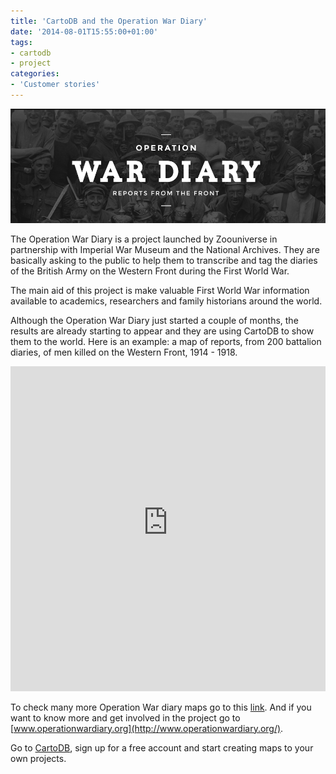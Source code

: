 ```yaml
---
title: 'CartoDB and the Operation War Diary'
date: '2014-08-01T15:55:00+01:00'
tags:
- cartodb
- project
categories:
- 'Customer stories'
---
```


<div class="wrap"><p class="wrap-border"><img src="/img/posts/2014-08-05-war-diary/wardiary.png" alt=""></p></div>


The Operation War Diary is a project launched by Zoouniverse in partnership with  Imperial War Museum and the National Archives. They are basically asking to the public to help them to transcribe and tag the diaries of the British Army on the Western Front during the First World War. 

The main aid of this project is make valuable First World War information available to academics, researchers and family historians around the world.

Although the  Operation War Diary just started a couple of months, the results are already starting to appear and they are using CartoDB to show them to the world. Here is an example: a map of reports, from 200 battalion diaries, of men killed on the Western Front, 1914 - 1918.

<iframe width='100%' height='520' frameborder='0' src='http://the-zooniverse.cartodb.com/viz/a7f05f26-cae6-11e3-accc-0e230854a1cb/embed_map?title=true&description=true&search=false&shareable=true&cartodb_logo=true&layer_selector=false&legends=false&scrollwheel=true&fullscreen=true&sublayer_options=1&sql=SELECT%20*%20FROM%20casualties%20WHERE%20label%20ILIKE%20%27%25killed%25%27&sw_lat=49.0810623643205&sw_lon=-1.4556884765625&ne_lat=51.330611637698325&ne_lon=7.4652099609375' allowfullscreen webkitallowfullscreen mozallowfullscreen oallowfullscreen msallowfullscreen></iframe>


To check many more Operation War diary maps go to this [link](https://the-zooniverse.cartodb.com/). And if you want to know more and get involved in the project go to [www.operationwardiary.org](http://www.operationwardiary.org/). 

Go to [CartoDB](http://cartodb.com/), sign up for a free account and start creating maps to your own projects.


